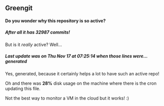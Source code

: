 ## Greengit

#### Do you wonder why this repository is so active?

##### After all it has 32987 commits!

But is it *really* active? Well...

##### Last update was on Thu Nov 17 at 07:25:14 when those lines were... generated

Yes, generated, because it certainly helps a lot to have such an active repo!

Oh and there was **28%** disk usage on the machine
where there is the cron updating this file.

Not the best way to monitor a VM in the cloud but it works! :)
